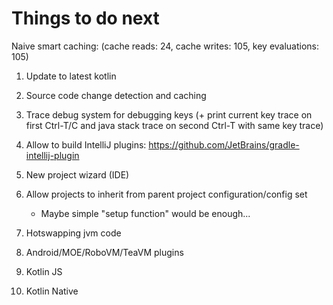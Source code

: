 # Things to do next

Naive smart caching: (cache reads: 24, cache writes: 105, key evaluations: 105)

1. Update to latest kotlin

1. Source code change detection and caching

1. Trace debug system for debugging keys (+ print current key trace on first Ctrl-T/C and java stack trace on second Ctrl-T with same key trace)

1. Allow to build IntelliJ plugins: https://github.com/JetBrains/gradle-intellij-plugin

1. New project wizard (IDE)

1. Allow projects to inherit from parent project configuration/config set
	- Maybe simple "setup function" would be enough...

1. Hotswapping jvm code

1. Android/MOE/RoboVM/TeaVM plugins

1. Kotlin JS

1. Kotlin Native
